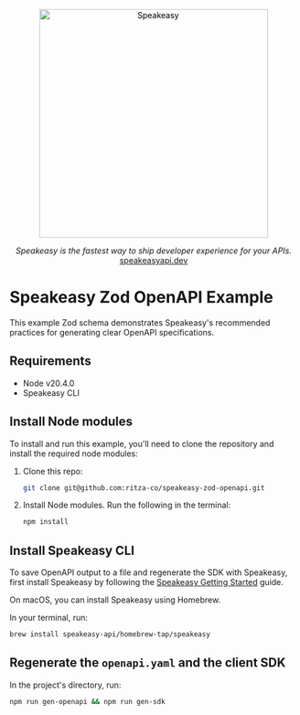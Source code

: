 <p align="center">
    <a href="https://speakeasyapi.dev">
        <img alt="Speakeasy" title="Speakeasy" src="https://user-images.githubusercontent.com/68016351/196461357-fcb8d90f-cd67-498e-850f-6146c58d0114.png" width="400" style="color: black">
    </a>
</p>

<p align="center">
    <i>Speakeasy is the fastest way to ship developer experience for your APIs.</i><br/> 
    <a href="https://speakeasyapi.dev/">speakeasyapi.dev</a>
</p>

<h1>
    Speakeasy Zod OpenAPI Example
</h1>

</div>

This example Zod schema demonstrates Speakeasy's recommended practices for generating clear OpenAPI specifications.

## Requirements

-  Node v20.4.0
-  Speakeasy CLI

## Install Node modules

To install and run this example, you'll need to clone the repository and install the required node modules:

1.  Clone this repo:
    ```bash
    git clone git@github.com:ritza-co/speakeasy-zod-openapi.git
    ```
2.  Install Node modules. Run the following in the terminal:
    ```bash
    npm install
    ```

## Install Speakeasy CLI

To save OpenAPI output to a file and regenerate the SDK with Speakeasy, first install Speakeasy by following the [Speakeasy Getting Started](https://speakeasyapi.dev/docs/product-reference/speakeasy-cli/getting-started/) guide.

On macOS, you can install Speakeasy using Homebrew.

In your terminal, run:

```bash
brew install speakeasy-api/homebrew-tap/speakeasy
```

## Regenerate the `openapi.yaml` and the client SDK

In the project's directory, run:

```bash
npm run gen-openapi && npm run gen-sdk
```
